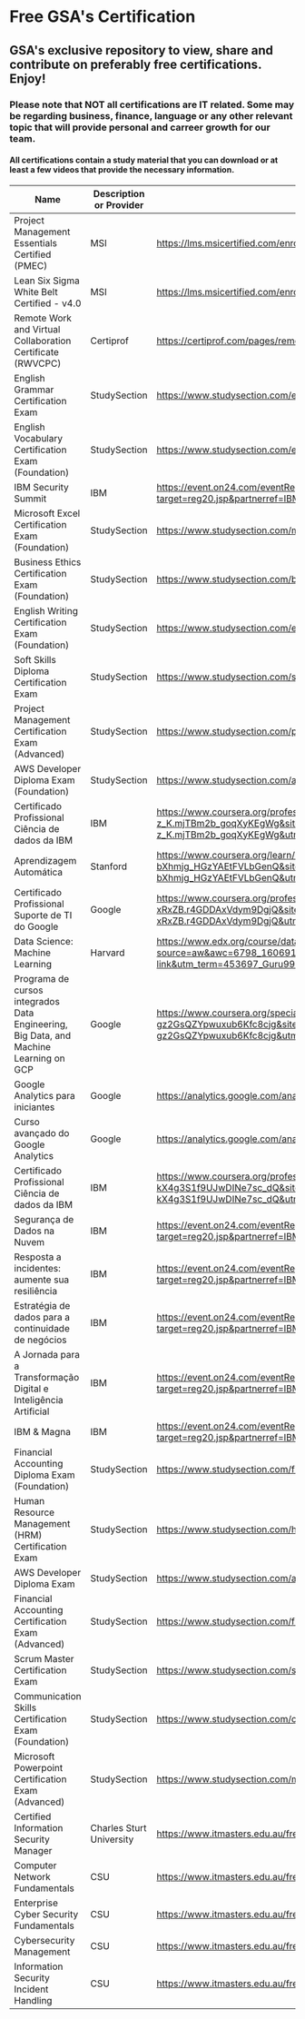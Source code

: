 # Free GSA's Certification 

## GSA's exclusive repository to view, share and contribute on preferably free certifications. Enjoy!

### Please note that NOT all certifications are IT related. Some may be regarding business, finance, language or any other relevant topic that will provide personal and carreer growth for our team.

#### All certifications contain a study material that you can download or at least a few videos that provide the necessary information.

|Name|Description or Provider|Link|
|---|---|---|
|Project Management Essentials Certified (PMEC)|MSI|https://lms.msicertified.com/enrollments/65534478/details|
|Lean Six Sigma White Belt Certified - v4.0|MSI|https://lms.msicertified.com/enrollments/65534463/details|
|Remote Work and Virtual Collaboration Certificate (RWVCPC)|Certiprof|https://certiprof.com/pages/remote-work-and-virtual-collaboration-certificate-rwvcpc|
|English Grammar Certification Exam|StudySection|https://www.studysection.com/english-grammar-advanced|
|English Vocabulary Certification Exam (Foundation)|StudySection|https://www.studysection.com/english-vocabulary-foundation|
|IBM Security Summit|IBM|https://event.on24.com/eventRegistration/EventLobbyServlet?target=reg20.jsp&partnerref=IBMPlay&eventid=2225529&sessionid=1&key=F264116299C32AA37C59A3A498C02530&regTag=&sourcepage=register|
|Microsoft Excel Certification Exam (Foundation)|StudySection|https://www.studysection.com/microsoft-excel-foundation|
|Business Ethics Certification Exam (Foundation)|StudySection|https://www.studysection.com/business-ethics-foundation|
|English Writing Certification Exam (Foundation)|StudySection|https://www.studysection.com/english-writing-foundation|
|Soft Skills Diploma Certification Exam|StudySection|https://www.studysection.com/soft-skills-diploma-advanced#|
|Project Management Certification Exam (Advanced)|StudySection|https://www.studysection.com/project-management-advanced|
AWS Developer Diploma Exam (Foundation)|StudySection|https://www.studysection.com/aws-developer-foundation-diploma|
|Certificado Profissional Ciência de dados da IBM|IBM|https://www.coursera.org/professional-certificates/ibm-data-science?ranMID=40328&ranEAID=bt30QTxEyjA&ranSiteID=bt30QTxEyjA-z_K.mjTBm2b_goqXyKEgWg&siteID=bt30QTxEyjA-z_K.mjTBm2b_goqXyKEgWg&utm_content=10&utm_medium=partners&utm_source=linkshare&utm_campaign=bt30QTxEyjA|
Aprendizagem Automática|Stanford|https://www.coursera.org/learn/machine-learning?ranMID=40328&ranEAID=bt30QTxEyjA&ranSiteID=bt30QTxEyjA-bXhmjg_HGzYAEtFVLbGenQ&siteID=bt30QTxEyjA-bXhmjg_HGzYAEtFVLbGenQ&utm_content=10&utm_medium=partners&utm_source=linkshare&utm_campaign=bt30QTxEyjA|
Certificado Profissional Suporte de TI do Google|Google|https://www.coursera.org/professional-certificates/google-it-support?ranMID=40328&ranEAID=bt30QTxEyjA&ranSiteID=bt30QTxEyjA-xRxZB.r4GDDAxVdym9DgjQ&siteID=bt30QTxEyjA-xRxZB.r4GDDAxVdym9DgjQ&utm_content=10&utm_medium=partners&utm_source=linkshare&utm_campaign=bt30QTxEyjA|
|Data Science: Machine Learning|Harvard|https://www.edx.org/course/data-science-machine-learning?source=aw&awc=6798_1606917015_f5be5cd10bcb2e67629ab7a85e501455&utm_source=aw&utm_medium=affiliate_partner&utm_content=text-link&utm_term=453697_Guru99+Tech+Pvt+Ltd|
Programa de cursos integrados Data Engineering, Big Data, and Machine Learning on GCP|Google|https://www.coursera.org/specializations/gcp-data-machine-learning?ranMID=40328&ranEAID=bt30QTxEyjA&ranSiteID=bt30QTxEyjA-gz2GsQZYpwuxub6Kfc8cjg&siteID=bt30QTxEyjA-gz2GsQZYpwuxub6Kfc8cjg&utm_content=10&utm_medium=partners&utm_source=linkshare&utm_campaign=bt30QTxEyjA|
|Google Analytics para iniciantes|Google|https://analytics.google.com/analytics/academy/course/6|
Curso avançado do Google Analytics|Google|https://analytics.google.com/analytics/academy/course/7
|Certificado Profissional Ciência de dados da IBM|IBM|https://www.coursera.org/professional-certificates/ibm-data-science?ranMID=40328&ranEAID=bt30QTxEyjA&ranSiteID=bt30QTxEyjA-kX4g3S1f9UJwDINe7sc_dQ&siteID=bt30QTxEyjA-kX4g3S1f9UJwDINe7sc_dQ&utm_content=10&utm_medium=partners&utm_source=linkshare&utm_campaign=bt30QTxEyjA|
Segurança de Dados na Nuvem|IBM|https://event.on24.com/eventRegistration/EventLobbyServlet?target=reg20.jsp&partnerref=IBMPlay&eventid=2390594&sessionid=1&key=1B8F886561D652EF012DB84CD35A1699&regTag=&sourcepage=register|
Resposta a incidentes: aumente sua resiliência|IBM|https://event.on24.com/eventRegistration/EventLobbyServlet?target=reg20.jsp&partnerref=IBMPlay&eventid=2350255&sessionid=1&key=DB0D82C9895EEF5801C20870F7371B94&regTag=&sourcepage=register|
|Estratégia de dados para a continuidade de negócios|IBM|https://event.on24.com/eventRegistration/EventLobbyServlet?target=reg20.jsp&partnerref=IBMPlay&eventid=2284346&sessionid=1&key=D47F57B136D33908458986C4420C41C3&regTag=&sourcepage=register|
|A Jornada para a Transformação Digital e Inteligência Artificial|IBM|https://event.on24.com/eventRegistration/EventLobbyServlet?target=reg20.jsp&partnerref=IBMPlay&eventid=2240193&sessionid=1&key=72D06CAC3A79CFBE65E693D3A6EDC22A&regTag=&sourcepage=register|
|IBM & Magna|IBM|https://event.on24.com/eventRegistration/EventLobbyServlet?target=reg20.jsp&partnerref=IBMPLay&eventid=2269915&sessionid=1&key=36E814BA26E0CD48BE04BB890DD22A3D&regTag=&sourcepage=register|
|Financial Accounting Diploma Exam (Foundation)|StudySection|https://www.studysection.com/financial-accountant-foundation-diploma|
|Human Resource Management (HRM) Certification Exam|StudySection|https://www.studysection.com/human-resource-management-foundation|
AWS Developer Diploma Exam|StudySection|https://www.studysection.com/aws-developer-foundation-diploma|
|Financial Accounting Certification Exam (Advanced)|StudySection|https://www.studysection.com/financial-accounting-advanced|
|Scrum Master Certification Exam|StudySection|https://www.studysection.com/scrum-master-foundation|
|Communication Skills Certification Exam (Foundation)|StudySection|https://www.studysection.com/communication-skills-certification-exam-foundation|
|Microsoft Powerpoint Certification Exam (Advanced)|StudySection|https://www.studysection.com/microsoft-powerpoint-advanced|
|Certified Information Security Manager|Charles Sturt University|https://www.itmasters.edu.au/free-short-course-certified-information-security-manager-cism-prep/|
|Computer Network Fundamentals|CSU|https://www.itmasters.edu.au/free-short-course-computer-network-fundamentals/|
|Enterprise Cyber Security Fundamentals|CSU|https://www.itmasters.edu.au/free-short-course-enterprise-cyber-security-fundamentals/|
|Cybersecurity Management|CSU|https://www.itmasters.edu.au/free-short-course-cybersecurity-management/|
|Information Security Incident Handling|CSU|https://www.itmasters.edu.au/free-short-course-information-security-incident-handling/|
